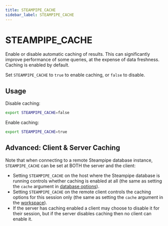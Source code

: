 ```yaml
---
title: STEAMPIPE_CACHE
sidebar_label: STEAMPIPE_CACHE
---
```


# STEAMPIPE_CACHE

Enable or disable automatic caching of results.  This can significantly improve performance of some queries, at the expense of data freshness.  Caching is enabled by default.

Set `STEAMPIPE_CACHE` to `true` to enable caching, or `false` to disable.

## Usage 
Disable caching:
```bash
export STEAMPIPE_CACHE=false 
```

Enable caching:
```bash
export STEAMPIPE_CACHE=true 
```



## Advanced: Client & Server Caching 

Note that when connecting to a remote Steampipe database instance, `STEAMPIPE_CACHE` can be set at BOTH the server and the client:
- Setting `STEAMPIPE_CACHE` on the host where the Steampipe database is running controls whether caching is enabled at all (the same as setting the `cache` argument in [database options](/docs/reference/config-files/options#database-options)).
- Setting `STEAMPIPE_CACHE` on the remote client controls the caching options for this session only (the same as setting the `cache` argument in the [workspace](/docs/reference/config-files/workspace)).
- If the server has caching enabled a client may choose to disable it for their session, but if the server disables caching then no client can enable it.

